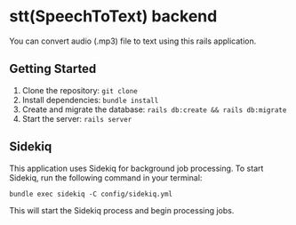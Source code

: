 # stt(SpeechToText) backend

You can convert audio (.mp3) file to text using this rails application.

## Getting Started

1. Clone the repository: 
`git clone `
2. Install dependencies: 
`bundle install`
3. Create and migrate the database: 
`rails db:create && rails db:migrate`
4. Start the server: 
`rails server`

## Sidekiq

This application uses Sidekiq for background job processing. To start Sidekiq, run the following command in your terminal:

`bundle exec sidekiq -C config/sidekiq.yml`

This will start the Sidekiq process and begin processing jobs.